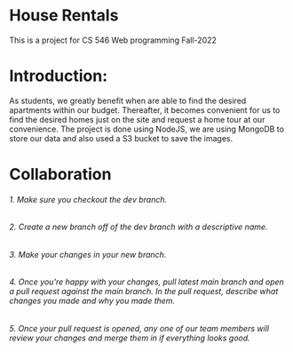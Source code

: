 # House Rentals
This is a project for CS 546 Web programming Fall-2022

# Introduction:
As students, we greatly benefit when are able to find the desired apartments within our budget. Thereafter, it becomes convenient for us to find the desired homes just
on the site and request a home tour at our convenience. 
The project is done using NodeJS, we are using MongoDB to store our data and also used a S3 bucket to save the images.

# Collaboration
###### 1. Make sure you checkout the dev branch.

###### 2. Create a new branch off of the dev branch with a descriptive name.

###### 3. Make your changes in your new branch.

###### 4. Once you're happy with your changes, pull latest main branch and open a pull request against the main branch. In the pull request, describe what changes you made and why you made them.

###### 5. Once your pull request is opened, any one of our team members will review your changes and merge them in if everything looks good.
